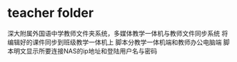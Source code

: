 # teacher folder
深大附属外国语中学教师文件夹系统，多媒体教学一体机与教师文件同步系统
将编辑好的课件同步到班级教学一体机上
脚本分教学一体机端和教师办公电脑端
脚本明文显示所要连接NAS的ip地址和登陆用户名与密码